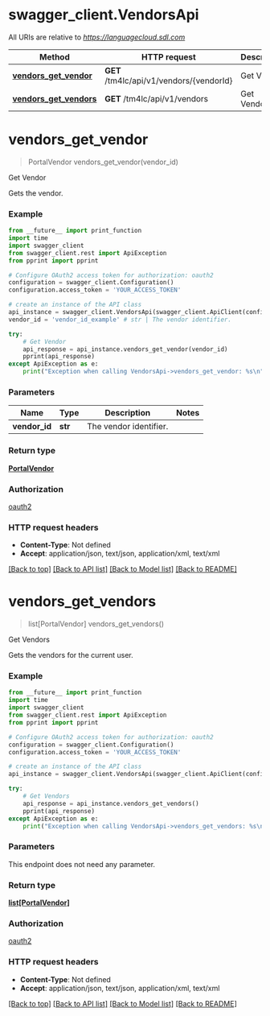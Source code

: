 # swagger_client.VendorsApi

All URIs are relative to *https://languagecloud.sdl.com*

Method | HTTP request | Description
------------- | ------------- | -------------
[**vendors_get_vendor**](VendorsApi.md#vendors_get_vendor) | **GET** /tm4lc/api/v1/vendors/{vendorId} | Get Vendor
[**vendors_get_vendors**](VendorsApi.md#vendors_get_vendors) | **GET** /tm4lc/api/v1/vendors | Get Vendors


# **vendors_get_vendor**
> PortalVendor vendors_get_vendor(vendor_id)

Get Vendor

Gets the vendor.

### Example
```python
from __future__ import print_function
import time
import swagger_client
from swagger_client.rest import ApiException
from pprint import pprint

# Configure OAuth2 access token for authorization: oauth2
configuration = swagger_client.Configuration()
configuration.access_token = 'YOUR_ACCESS_TOKEN'

# create an instance of the API class
api_instance = swagger_client.VendorsApi(swagger_client.ApiClient(configuration))
vendor_id = 'vendor_id_example' # str | The vendor identifier.

try:
    # Get Vendor
    api_response = api_instance.vendors_get_vendor(vendor_id)
    pprint(api_response)
except ApiException as e:
    print("Exception when calling VendorsApi->vendors_get_vendor: %s\n" % e)
```

### Parameters

Name | Type | Description  | Notes
------------- | ------------- | ------------- | -------------
 **vendor_id** | **str**| The vendor identifier. | 

### Return type

[**PortalVendor**](PortalVendor.md)

### Authorization

[oauth2](../README.md#oauth2)

### HTTP request headers

 - **Content-Type**: Not defined
 - **Accept**: application/json, text/json, application/xml, text/xml

[[Back to top]](#) [[Back to API list]](../README.md#documentation-for-api-endpoints) [[Back to Model list]](../README.md#documentation-for-models) [[Back to README]](../README.md)

# **vendors_get_vendors**
> list[PortalVendor] vendors_get_vendors()

Get Vendors

Gets the vendors for the current user.

### Example
```python
from __future__ import print_function
import time
import swagger_client
from swagger_client.rest import ApiException
from pprint import pprint

# Configure OAuth2 access token for authorization: oauth2
configuration = swagger_client.Configuration()
configuration.access_token = 'YOUR_ACCESS_TOKEN'

# create an instance of the API class
api_instance = swagger_client.VendorsApi(swagger_client.ApiClient(configuration))

try:
    # Get Vendors
    api_response = api_instance.vendors_get_vendors()
    pprint(api_response)
except ApiException as e:
    print("Exception when calling VendorsApi->vendors_get_vendors: %s\n" % e)
```

### Parameters
This endpoint does not need any parameter.

### Return type

[**list[PortalVendor]**](PortalVendor.md)

### Authorization

[oauth2](../README.md#oauth2)

### HTTP request headers

 - **Content-Type**: Not defined
 - **Accept**: application/json, text/json, application/xml, text/xml

[[Back to top]](#) [[Back to API list]](../README.md#documentation-for-api-endpoints) [[Back to Model list]](../README.md#documentation-for-models) [[Back to README]](../README.md)

